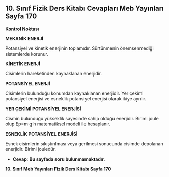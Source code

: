 ## 10. Sınıf Fizik Ders Kitabı Cevapları Meb Yayınları Sayfa 170

**Kontrol Noktası**

**MEKANİK ENERJİ**

Potansiyel ve kinetik enerjinin toplamıdır. Sürtünmenin önemsenmediği sistemlerde korunur.

**KİNETİK ENERJİ**

Cisimlerin hareketinden kaynaklanan enerjidir.

**POTANSİYEL ENERJİ**

Cisimlerin bulunduğu konumdan kaynaklanan enerjidir. Yer çekimi potansiyel enerjisi ve esneklik potansiyel enerjisi olarak ikiye ayrılır.

**YER ÇEKİMİ POTANSİYEL ENERJİSİ**

Cismin bulunduğu yükseklik sayesinde sahip olduğu enerjidir. Birimi joule olup Ep=m·g·h matematiksel modeli ile hesaplanır.

**ESNEKLİK POTANSİYEL** **ENERJİSİ**

Esnek cisimlerin sıkıştırılması veya gerilmesi sonucunda cisimde depolanan enerjidir. Birimi jouledür.

* **Cevap**: **Bu sayfada soru bulunmamaktadır.**

**10. Sınıf Meb Yayınları Fizik Ders Kitabı Sayfa 170**